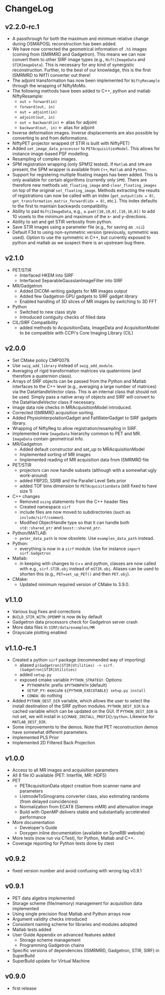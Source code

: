 # ChangeLog

## v2.2.0-rc.1

* A passthrough for both the maximum and minimum relative change during OSMAPOSL reconstruction has been added.
* We have now corrected the geometrical information of `.h5` images (coming from ISMRMRD and Gadgetron). This means we can now convert them to other SIRF image types (e.g., `NiftiImageData` and `STIRImageData`). This is necessary for any kind of synergistic reconstruction. Further, to the best of our knowledge, this is the first ISMRMRD to NIfTI converter out there!
* The adjoint transformation has now been implemented for `NiftyResample` through the wrapping of NiftyMoMo.
* The following methods have been added to C++, python and matlab NiftyResample:
	* `out = forward(in)`
	* `forward(out, in)`
	* `out = adjoint(in)`
	* `adjoint(out, in)`
	* `out = backward(in)` <- alias for adjoint
	* `backward(out, in)` <- alias for adjoint
* Inverse deformation images. Inverse displacements are also possible by converting to and from deformations.
* NiftyPET projector wrapped (if STIR is built with NiftyPET)
* Added `set_image_data_processor` to `PETAcquisitionModel`.  This allows for instance image-based PSF modelling.
* Resampling of complex images.
* SPM registration wrapping (only SPM12 tested). If `Matlab` and `SPM` are present, the SPM wrapper is available from `C++`, `Matlab` and `Python`.
* Support for registering multiple floating images has been added. This is only available for certain algorithms (currently only `SPM`). There are therefore new methods `add_floating_image` and `clear_floating_images` on top of the original `set_floating_image`. Methods extracting the results of registrations can now be called with an index (`get_output(idx = 0)`, `get_transformation_matrix_forward(idx = 0)`, etc.). This index defaults to the first to maintain backwards compatibility.
* Ability to pad `NiftiImageData`, e.g., `a.pad([10,10,0],[10,10,0])` to add 10 voxels to the minimum and maximum of the x- and y-directions.
* Ability to set and get STIR verbosity from python.
* Save STIR images using a parameter file (e.g., for saving as `.nii`)
* Default F3d to using non-symmetric version (previously, symmetric was used). Option to use the symmetric in C++, but currently exposed to python and matlab as we suspect there is an upstream bug there.

## v2.1.0

* PET/STIR
	* Interfaced HKEM into SIRF
	* Interfaced SeparableGaussianImageFilter into SIRF
* MR/Gadgetron
	* Added DICOM-writing gadgets for MR images output
	* Added few Gadgetron GPU gadgets to SIRF gadget library
	* Enabled handling of 3D slices of MR images by switching to 3D FFT
* Python
	* Switched to new class style
	* Introduced contiguity checks of filled data
* CIL/SIRF Compatibility
     * added methods to AcquisitionData, ImageData and AcquisitionModel to be compatible with
       CCPi's Core Imaging Library (CIL)

## v2.0.0

* Set CMake policy CMP0079.
* Use `swig_add_library` instead of `swig_add_module`.
* Averaging of rigid transformation matrices via quaternions (and therefore a quaternion class).
* Arrays of SIRF objects can be passed from the Python and Matlab interfaces to the C++ level (e.g., averaging a large number of matrices) via the DataHandleVector class. This is an internal class that should not be used. Simply pass a native array of objects and SIRF will convert to the DataHandleVector class if necessary.
* Image data role checks in MRAcquisitionModel introduced.
* Corrected ISMRMRD acquisition sorting.
* Added PhysioInterpolationGadget and FatWaterGadget to SIRF gadgets library.
* Wrapping of NiftyReg to allow registration/resampling in SIRF.
* Implemented new `ImageData` hierarchy common to PET and MR. `ImageData` contain geometrical info.
* MR/Gadgetron
  * Added default constructor and set_up to MRAcquisitionModel
  * Implemented sorting of MR images
  * Implemented reading of MR acquisition data from ISMRMRD file
* PET/STIR
  * projectors can now handle subsets (although with a somewhat ugly work-around)
  * added FBP2D, SSRB and the Parallel Level Sets prior
  * added TOF bins dimension to `PETAcquisitionData` (still fixed to have size 1)
* C++ changes
  * Removed `using` statements from the C++ header files
  * Created namespace `sirf`
  * include files are now moved to subdirectories (such as `include/sirf/common`).
  * Modified ObjectHandle type so that it can handle both `std::shared_ptr` and `boost::shared_ptr`.
* Python/MATLAB:
  * `petmr_data_path` is now obsolete. Use `examples_data_path` instead.
* Python:
  * everything is now in a `sirf` module. Use for instance `import sirf.Gadgetron`
* Matlab:
  * in keeping with changes to c++ and python, classes are now called with e.g., `sirf.STIR.obj` instead of `mSTIR.obj`. Aliases can be used to shorten this (e.g., `PET=set_up_PET()` and then `PET.obj`).
* CMake:
  * Updated minimum required version of CMake to 3.9.0.

## v1.1.0

* Various bug fixes and corrections
* `BUILD_STIR_WITH_OPENMP` is now `ON` by default
* Gadgetron data processors check for Gadgetron server crash
* More data files in `SIRF/data/examples/MR`
* Grayscale plotting enabled

## v1.1.0-rc.1

* Created a python `sirf` package (recommended way of importing)
  * aliased `p(Gadgetron|STIR|Utilities) -> sirf.(Gadgetron|STIR|Utilities)`
  * added `setup.py`
  * exposed cmake variable `PYTHON_STRATEGY`. Options:
     * `PYTHONPATH`: prefix `$PYTHONPATH` (default)
     * `SETUP_PY`:   execute `${PYTHON_EXECUTABLE} setup.py install`
     * `CONDA`:      do nothing
* Added `PYTHON_DEST_DIR` variable, which allows the user to select the install destination of the SIRF python modules. `PYTHON_DEST_DIR` is a cached variable which can be updated on the GUI. If `PYTHON_DEST_DIR` is not set, we will install in `${CMAKE_INSTALL_PREFIX}/python`. Likewise for `MATLAB_DEST_DIR`.
* Some improvements to the demos. Note that PET reconstruction demos have somewhat different parameters.
* Implemented PLS Prior
* Implemented 2D Filtered Back Projection

## v1.0.0

* Access to all MR images and acquisition parameters
* All 8 file IO available (PET: Interfile, MR: HDF5)
* PET
  * PETAcquisitionData object creation from scanner name and parameters
  * ListmodeToSinograms converter class, also estimating randoms (from delayed coincidences)
  * Normalization from ECAT8 (Siemens mMR) and attenuation image
  * Build with OpenMP delivers stable and substantially accelerated performance
* More documentation
  * Developer's Guide
  * Doxygen inline documentation (available on SyneRBI website)
* More tests (now run via CTest), for Python, Matlab and C++.
* Coverage reporting for Python tests done by ctest

## v0.9.2

- fixed version number and avoid confusing with wrong tag v0.9.1

## v0.9.1

- PET data algebra implemented
- Storage scheme (file/memory) management for acquisition data implemented
- Using single precision float Matlab and Python arrays now
- Argument validity checks introduced
- Consistent naming scheme for libraries and modules adopted
- Matlab tests added
- User Guide Appendix on advanced features added
	- Storage scheme management
	- Programming Gadgetron chains
- Specific versions of dependencies (ISMRMRD, Gadgetron, STIR, SIRF) in SuperBuild
- SuperBuild update for Virtual Machine

## v0.9.0

- first release
